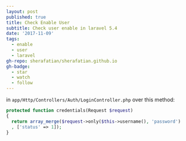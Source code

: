 ```yaml
---
layout: post
published: true
title: Check Enable User
subtitle: Check user enable in laravel 5.4
date: '2017-11-09'
tags:
  - enable
  - user
  - laravel
gh-repo: sherafatian/sherafatian.github.io
gh-badge:
  - star
  - watch
  - follow
---
```

in `app/Http/Controllers/Auth/LoginController.php` over this method:

```php
protected function credentials(Request $request)
{
  return array_merge($request->only($this->username(), 'password')
  , ['status' => 1]);
}
```
